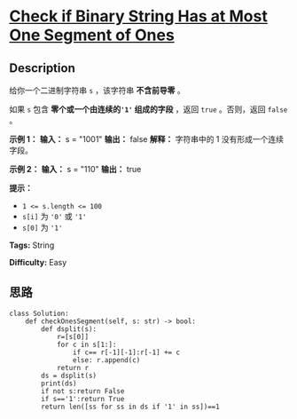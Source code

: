 # [Check if Binary String Has at Most One Segment of Ones][title]

## Description

给你一个二进制字符串 `s` ，该字符串 **不含前导零** 。

如果 `s` 包含 **零个或一个由连续的`'1'` 组成的字段** ，返回 `true`​​​ 。否则，返回 `false` 。



**示例 1：**
            **输入：** s = "1001"    **输出：** false    **解释：** 字符串中的 1 没有形成一个连续字段。    

**示例 2：**
            **输入：** s = "110"    **输出：** true



**提示：**

  * `1 <= s.length <= 100`
  * `s[i]`​​​​ 为 `'0'` 或 `'1'`
  * `s[0]` 为 `'1'`


**Tags:** String

**Difficulty:** Easy

## 思路

``` python3
class Solution:
    def checkOnesSegment(self, s: str) -> bool:
        def dsplit(s):
            r=[s[0]]
            for c in s[1:]:
                if c== r[-1][-1]:r[-1] += c
                else: r.append(c)
            return r
        ds = dsplit(s)
        print(ds)
        if not s:return False
        if s=='1':return True
        return len([ss for ss in ds if '1' in ss])==1

```

[title]: https://leetcode-cn.com/problems/check-if-binary-string-has-at-most-one-segment-of-ones
